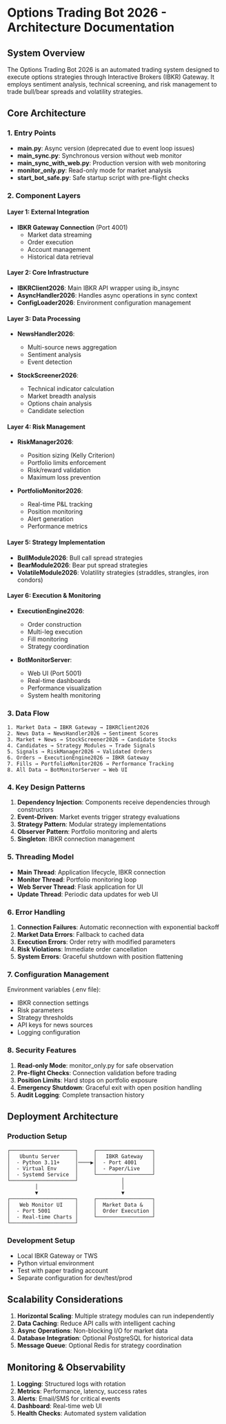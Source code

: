 # Options Trading Bot 2026 - Architecture Documentation

## System Overview

The Options Trading Bot 2026 is an automated trading system designed to execute options strategies through Interactive Brokers (IBKR) Gateway. It employs sentiment analysis, technical screening, and risk management to trade bull/bear spreads and volatility strategies.

## Core Architecture

### 1. Entry Points

- **main.py**: Async version (deprecated due to event loop issues)
- **main_sync.py**: Synchronous version without web monitor
- **main_sync_with_web.py**: Production version with web monitoring
- **monitor_only.py**: Read-only mode for market analysis
- **start_bot_safe.py**: Safe startup script with pre-flight checks

### 2. Component Layers

#### Layer 1: External Integration
- **IBKR Gateway Connection** (Port 4001)
  - Market data streaming
  - Order execution
  - Account management
  - Historical data retrieval

#### Layer 2: Core Infrastructure
- **IBKRClient2026**: Main IBKR API wrapper using ib_insync
- **AsyncHandler2026**: Handles async operations in sync context
- **ConfigLoader2026**: Environment configuration management

#### Layer 3: Data Processing
- **NewsHandler2026**: 
  - Multi-source news aggregation
  - Sentiment analysis
  - Event detection
  
- **StockScreener2026**:
  - Technical indicator calculation
  - Market breadth analysis
  - Options chain analysis
  - Candidate selection

#### Layer 4: Risk Management
- **RiskManager2026**:
  - Position sizing (Kelly Criterion)
  - Portfolio limits enforcement
  - Risk/reward validation
  - Maximum loss prevention
  
- **PortfolioMonitor2026**:
  - Real-time P&L tracking
  - Position monitoring
  - Alert generation
  - Performance metrics

#### Layer 5: Strategy Implementation
- **BullModule2026**: Bull call spread strategies
- **BearModule2026**: Bear put spread strategies  
- **VolatileModule2026**: Volatility strategies (straddles, strangles, iron condors)

#### Layer 6: Execution & Monitoring
- **ExecutionEngine2026**:
  - Order construction
  - Multi-leg execution
  - Fill monitoring
  - Strategy coordination
  
- **BotMonitorServer**: 
  - Web UI (Port 5001)
  - Real-time dashboards
  - Performance visualization
  - System health monitoring

### 3. Data Flow

```
1. Market Data → IBKR Gateway → IBKRClient2026
2. News Data → NewsHandler2026 → Sentiment Scores
3. Market + News → StockScreener2026 → Candidate Stocks
4. Candidates → Strategy Modules → Trade Signals
5. Signals → RiskManager2026 → Validated Orders
6. Orders → ExecutionEngine2026 → IBKR Gateway
7. Fills → PortfolioMonitor2026 → Performance Tracking
8. All Data → BotMonitorServer → Web UI
```

### 4. Key Design Patterns

1. **Dependency Injection**: Components receive dependencies through constructors
2. **Event-Driven**: Market events trigger strategy evaluations
3. **Strategy Pattern**: Modular strategy implementations
4. **Observer Pattern**: Portfolio monitoring and alerts
5. **Singleton**: IBKR connection management

### 5. Threading Model

- **Main Thread**: Application lifecycle, IBKR connection
- **Monitor Thread**: Portfolio monitoring loop
- **Web Server Thread**: Flask application for UI
- **Update Thread**: Periodic data updates for web UI

### 6. Error Handling

1. **Connection Failures**: Automatic reconnection with exponential backoff
2. **Market Data Errors**: Fallback to cached data
3. **Execution Errors**: Order retry with modified parameters
4. **Risk Violations**: Immediate order cancellation
5. **System Errors**: Graceful shutdown with position flattening

### 7. Configuration Management

Environment variables (.env file):
- IBKR connection settings
- Risk parameters
- Strategy thresholds
- API keys for news sources
- Logging configuration

### 8. Security Features

1. **Read-only Mode**: monitor_only.py for safe observation
2. **Pre-flight Checks**: Connection validation before trading
3. **Position Limits**: Hard stops on portfolio exposure
4. **Emergency Shutdown**: Graceful exit with open position handling
5. **Audit Logging**: Complete transaction history

## Deployment Architecture

### Production Setup
```
┌─────────────────────┐     ┌──────────────────┐
│   Ubuntu Server     │     │   IBKR Gateway   │
│  - Python 3.11+     │────▶│  - Port 4001     │
│  - Virtual Env      │     │  - Paper/Live    │
│  - Systemd Service  │     └──────────────────┘
└─────────────────────┘              │
         │                           │
         ▼                           ▼
┌─────────────────────┐     ┌──────────────────┐
│   Web Monitor UI    │     │  Market Data &   │
│  - Port 5001        │     │  Order Execution │
│  - Real-time Charts │     └──────────────────┘
└─────────────────────┘
```

### Development Setup
- Local IBKR Gateway or TWS
- Python virtual environment
- Test with paper trading account
- Separate configuration for dev/test/prod

## Scalability Considerations

1. **Horizontal Scaling**: Multiple strategy modules can run independently
2. **Data Caching**: Reduce API calls with intelligent caching
3. **Async Operations**: Non-blocking I/O for market data
4. **Database Integration**: Optional PostgreSQL for historical data
5. **Message Queue**: Optional Redis for strategy coordination

## Monitoring & Observability

1. **Logging**: Structured logs with rotation
2. **Metrics**: Performance, latency, success rates
3. **Alerts**: Email/SMS for critical events
4. **Dashboard**: Real-time web UI
5. **Health Checks**: Automated system validation 